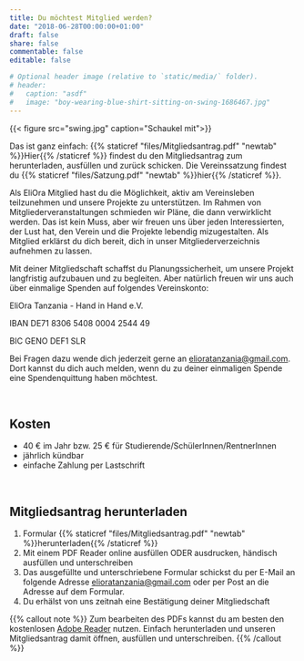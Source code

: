 ```yaml
---
title: Du möchtest Mitglied werden?
date: "2018-06-28T00:00:00+01:00"
draft: false
share: false
commentable: false
editable: false

# Optional header image (relative to `static/media/` folder).
# header:
#   caption: "asdf"
#   image: "boy-wearing-blue-shirt-sitting-on-swing-1686467.jpg"
---
```


{{< figure src="swing.jpg" caption="Schaukel mit">}}

Das ist ganz einfach:
{{% staticref "files/Mitgliedsantrag.pdf" "newtab" %}}Hier{{% /staticref %}} findest du den Mitgliedsantrag zum herunterladen, ausfüllen und zurück schicken.
Die Vereinssatzung findest du {{% staticref "files/Satzung.pdf" "newtab" %}}hier{{% /staticref %}}.

Als EliOra Mitglied hast du die Möglichkeit, aktiv am Vereinsleben teilzunehmen und unsere Projekte zu unterstützen. Im Rahmen von Mitgliederveranstaltungen schmieden wir Pläne, die dann verwirklicht werden.
Das ist kein Muss, aber wir freuen uns über jeden Interessierten, der Lust hat, den Verein und die Projekte lebendig mizugestalten. Als Mitglied erklärst du dich bereit, dich in unser Mitgliederverzeichnis aufnehmen zu lassen.

Mit deiner Mitgliedschaft schaffst du Planungssicherheit, um unsere Projekt langfristig aufzubauen und zu begleiten. Aber natürlich freuen wir uns auch über einmalige Spenden auf folgendes Vereinskonto:

EliOra Tanzania - Hand in Hand e.V.

IBAN DE71 8306 5408 0004 2544 49

BIC GENO DEF1 SLR


Bei Fragen dazu wende dich jederzeit gerne an elioratanzania@gmail.com. Dort kannst du dich auch melden, wenn du zu deiner einmaligen Spende eine Spendenquittung haben möchtest.

</br>

## Kosten

- 40 € im Jahr bzw. 25 € für Studierende/SchülerInnen/RentnerInnen
- jährlich kündbar
- einfache Zahlung per Lastschrift


</br>

## Mitgliedsantrag herunterladen

1. Formular {{% staticref "files/Mitgliedsantrag.pdf" "newtab" %}}herunterladen{{% /staticref %}}
2. Mit einem PDF Reader online ausfüllen ODER ausdrucken, händisch ausfüllen und unterschreiben
3. Das ausgefüllte und unterschriebene Formular schickst du per E-Mail an folgende Adresse [elioratanzania@gmail.com](mailto:elioratanzania@gmail.com?subject=[Mitgliedsantrag]) oder per Post an die Adresse auf dem Formular.
4. Du erhälst von uns zeitnah eine Bestätigung deiner Mitgliedschaft


{{% callout note %}}
Zum bearbeiten des PDFs kannst du am besten den kostenlosen [Adobe Reader](https://get.adobe.com/de/reader/) nutzen. Einfach herunterladen und unseren Mitgliedsantrag damit öffnen, ausfüllen und unterschreiben.
{{% /callout %}}

